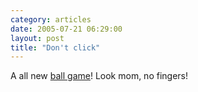 ```yaml
---
category: articles
date: 2005-07-21 06:29:00
layout: post
title: "Don't click"
---
```


<p>A all new <a href="http://www.dontclick.it">ball game</a>! Look mom, no fingers!</p>
